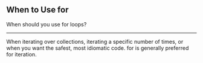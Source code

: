 ## When to Use for

When should you use for loops?

---

When iterating over collections, iterating a specific number of times, or when you want the safest, most idiomatic code. for is generally preferred for iteration.

